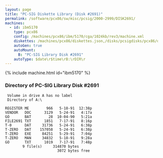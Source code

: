 ```yaml
---
layout: page
title: "PC-SIG Diskette Library (Disk #2691)"
permalink: /software/pcx86/sw/misc/pcsig/2000-2999/DISK2691/
machines:
  - id: ibm5170
    type: pcx86
    config: /machines/pcx86/ibm/5170/cga/1024kb/rev3/machine.xml
    diskettes: /machines/pcx86/diskettes.json,/disks/pcsigdisks/pcx86/diskettes.json
    autoGen: true
    autoMount:
      B: "PC-SIG Library Disk #2691"
    autoType: $date\r$time\rB:\rDIR\r
---
```


{% include machine.html id="ibm5170" %}

### Directory of PC-SIG Library Disk #2691

     Volume in drive A has no label
     Directory of A:\

    REGISTER ME        966   5-18-91  12:38p
    VENDOR   DOC      3129   5-24-91   4:17a
    GO       BAT        28  10-04-90   5:21a
    FILE2691 TXT      1851   7-17-91   8:16p
    T-0      DAT     31736   5-24-91   6:38p
    T-ZERO   DAT    157058   5-24-91   6:38p
    T-ZERO   EXE     84251   5-29-91   7:04p
    T-ZERO   MAN     34832   5-18-91   9:28a
    GO       TXT      1019   7-17-91   7:48p
            9 file(s)     314870 bytes
                            3072 bytes free
